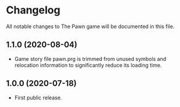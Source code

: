 # Changelog

All notable changes to The Pawn game will be documented in this file.

## 1.1.0 (2020-08-04)

* Game story file pawn.prg is trimmed from unused symbols and relocation
information to significantly reduce its loading time.

## 1.0.0 (2020-07-18)

* First public release.
